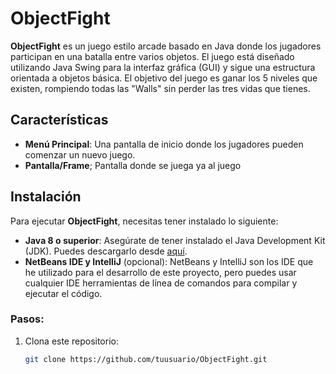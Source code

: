 # ObjectFight

**ObjectFight** es un juego estilo arcade basado en Java donde los jugadores participan en una batalla entre varios objetos. El juego está diseñado utilizando Java Swing para la interfaz gráfica (GUI) y sigue una estructura orientada a objetos básica. 
El objetivo del juego es ganar los 5 niveles que existen, rompiendo todas las "Walls" sin perder las tres vidas que tienes.
## Características

- **Menú Principal**: Una pantalla de inicio donde los jugadores pueden comenzar un nuevo juego.
- **Pantalla/Frame**; Pantalla donde se juega ya al juego

## Instalación

Para ejecutar **ObjectFight**, necesitas tener instalado lo siguiente:

- **Java 8 o superior**: Asegúrate de tener instalado el Java Development Kit (JDK). Puedes descargarlo desde [aquí](https://www.oracle.com/es/java/technologies/downloads/#jdk21-windows).
- **NetBeans IDE y IntelliJ** (opcional): NetBeans y IntelliJ son los IDE que he utilizado para el desarrollo de este proyecto, pero puedes usar cualquier IDE herramientas de línea de comandos para compilar y ejecutar el código.

### Pasos:

1. Clona este repositorio:
   ```bash
   git clone https://github.com/tuusuario/ObjectFight.git

